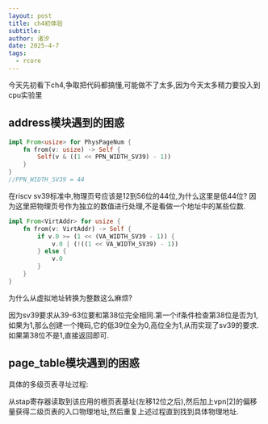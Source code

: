 ```yaml
---
layout: post
title: ch4初体验
subtitle: 
author: 渚汐
date: 2025-4-7
tags:
  - rcore
---
```


今天先初看下ch4,争取把代码都搞懂,可能做不了太多,因为今天太多精力要投入到cpu实验里

## address模块遇到的困惑

```rust
impl From<usize> for PhysPageNum {
    fn from(v: usize) -> Self {
        Self(v & ((1 << PPN_WIDTH_SV39) - 1))
    }
}
//PPN_WIDTH_SV39 = 44
```

在riscv sv39标准中,物理页号应该是12到56位的44位,为什么这里是低44位?
因为这里把物理页号作为独立的数值进行处理,不是看做一个地址中的某些位数.

```rust
impl From<VirtAddr> for usize {
    fn from(v: VirtAddr) -> Self {
        if v.0 >= (1 << (VA_WIDTH_SV39 - 1)) {
            v.0 | (!((1 << VA_WIDTH_SV39) - 1))
        } else {
            v.0
        }
    }
}
```

为什么从虚拟地址转换为整数这么麻烦?

因为sv39要求从39-63位要和第38位完全相同.第一个if条件检查第38位是否为1,如果为1,那么创建一个掩码,它的低39位全为0,高位全为1,从而实现了sv39的要求.
如果第38位不是1,直接返回即可.

## page_table模块遇到的困惑

具体的多级页表寻址过程:

从stap寄存器读取到该应用的根页表基址(左移12位之后),然后加上vpn[2]的偏移量获得二级页表的入口物理地址,然后重复上述过程直到找到具体物理地址.
